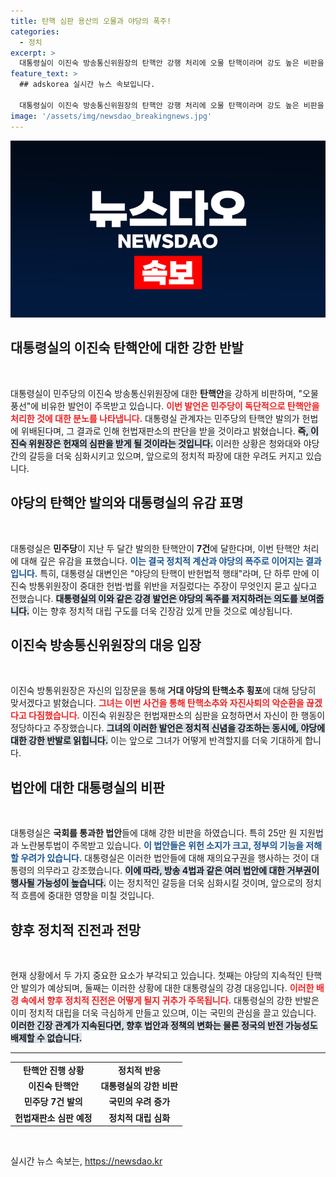 ```yaml
---
title: 탄핵 심판 용산의 오물과 야당의 폭주!
categories:
  - 정치
excerpt: >
  대통령실이 이진숙 방송통신위원장의 탄핵안 강행 처리에 오물 탄핵이라며 강도 높은 비판을 쏟아냈습니다. 민주당의 폭주를 반헌법적 행태로 규정하며, 이 위원장은 헌재 심판을 통해 맞서겠다고 밝혔습니다.
feature_text: >
  ## adskorea 실시간 뉴스 속보입니다.

  대통령실이 이진숙 방송통신위원장의 탄핵안 강행 처리에 오물 탄핵이라며 강도 높은 비판을 쏟아냈습니다. 민주당의 폭주를 반헌법적 행태로 규정하며, 이 위원장은 헌재 심판을 통해 맞서겠다고 밝혔습니다.
image: '/assets/img/newsdao_breakingnews.jpg'
---
```


<p><img src="/assets/img/newsdao_breakingnews.jpg" alt="adskorea 속보" /></p>

<h2 data-ke-size="size26">대통령실의 이진숙 탄핵안에 대한 강한 반발</h2>

<p data-ke-size="size16">&nbsp;</p>

<p>대통령실이 민주당의 이진숙 방송통신위원장에 대한 <b>탄핵안</b>을 강하게 비판하며, "오물풍선"에 비유한 발언이 주목받고 있습니다. <b><span style="color: #ee2323;">이번 발언은 민주당이 독단적으로 탄핵안을 처리한 것에 대한 분노를 나타냅니다.</span></b> 대통령실 관계자는 민주당의 탄핵안 발의가 헌법에 위배된다며, 그 결과로 인해 헌법재판소의 판단을 받을 것이라고 밝혔습니다. <b><span style="background-color: #21538527;">즉, 이진숙 위원장은 헌재의 심판을 받게 될 것이라는 것입니다.</span></b> 이러한 상황은 청와대와 야당 간의 갈등을 더욱 심화시키고 있으며, 앞으로의 정치적 파장에 대한 우려도 커지고 있습니다.</p>

<h2 data-ke-size="size26">야당의 탄핵안 발의와 대통령실의 유감 표명</h2>

<p data-ke-size="size16">&nbsp;</p>

<p>대통령실은 <b>민주당</b>이 지난 두 달간 발의한 탄핵안이 <b>7건</b>에 달한다며, 이번 탄핵안 처리에 대해 깊은 유감을 표했습니다. <b><span style="color: #1a5490;">이는 결국 정치적 계산과 야당의 폭주로 이어지는 결과입니다.</span></b> 특히, 대통령실 대변인은 "야당의 탄핵이 반헌법적 행태"라며, 단 하루 만에 이진숙 방통위원장이 중대한 헌법·법률 위반을 저질렀다는 주장이 무엇인지 묻고 싶다고 전했습니다. <b><span style="background-color: #21538527;">대통령실의 이와 같은 강경 발언은 야당의 독주를 저지하려는 의도를 보여줍니다.</span></b> 이는 향후 정치적 대립 구도를 더욱 긴장감 있게 만들 것으로 예상됩니다.</p>

<h2 data-ke-size="size26">이진숙 방송통신위원장의 대응 입장</h2>

<p data-ke-size="size16">&nbsp;</p>

<p>이진숙 방통위원장은 자신의 입장문을 통해 <b>거대 야당의 탄핵소추 횡포</b>에 대해 당당히 맞서겠다고 밝혔습니다. <b><span style="color: #ee2323;">그녀는 이번 사건을 통해 탄핵소추와 자진사퇴의 악순환을 끊겠다고 다짐했습니다.</span></b> 이진숙 위원장은 헌법재판소의 심판을 요청하면서 자신이 한 행동이 정당하다고 주장했습니다. <b><span style="background-color: #21538527;">그녀의 이러한 발언은 정치적 신념을 강조하는 동시에, 야당에 대한 강한 반발로 읽힙니다.</span></b> 이는 앞으로 그녀가 어떻게 반격할지를 더욱 기대하게 합니다.</p>

<h2 data-ke-size="size26">법안에 대한 대통령실의 비판</h2>

<p data-ke-size="size16">&nbsp;</p>

<p>대통령실은 <b>국회를 통과한 법안</b>들에 대해 강한 비판을 하였습니다. 특히 25만 원 지원법과 노란봉투법이 주목받고 있습니다. <b><span style="color: #1a5490;">이 법안들은 위헌 소지가 크고, 정부의 기능을 저해할 우려가 있습니다.</span></b> 대통령실은 이러한 법안들에 대해 재의요구권을 행사하는 것이 대통령의 의무라고 강조했습니다. <b><span style="background-color: #21538527;">이에 따라, 방송 4법과 같은 여러 법안에 대한 거부권이 행사될 가능성이 높습니다.</span></b> 이는 정치적인 갈등을 더욱 심화시킬 것이며, 앞으로의 정치적 흐름에 중대한 영향을 미칠 것입니다.</p>

<h2 data-ke-size="size26">향후 정치적 진전과 전망</h2>

<p data-ke-size="size16">&nbsp;</p>

<p>현재 상황에서 두 가지 중요한 요소가 부각되고 있습니다. 첫째는 야당의 지속적인 탄핵안 발의가 예상되며, 둘째는 이러한 상황에 대한 대통령실의 강경 대응입니다. <b><span style="color: #ee2323;">이러한 배경 속에서 향후 정치적 진전은 어떻게 될지 귀추가 주목됩니다.</span></b> 대통령실의 강한 반발은 이미 정치적 대립을 더욱 극심하게 만들고 있으며, 이는 국민의 관심을 끌고 있습니다. <b><span style="background-color: #21538527;">이러한 긴장 관계가 지속된다면, 향후 법안과 정책의 변화는 물론 정국의 반전 가능성도 배제할 수 없습니다.</span></b></p>

<hr>

<table>
  <tr>
    <td style="text-align: center; height: 17px;"><b>탄핵안 진행 상황</b></td>
    <td style="text-align: center; height: 17px;"><b>정치적 반응</b></td>
  </tr>
  <tr>
    <td style="text-align: center; height: 17px;"><b>이진숙 탄핵안</b></td>
    <td style="text-align: center; height: 17px;"><b>대통령실의 강한 비판</b></td>
  </tr>
  <tr>
    <td style="text-align: center; height: 17px;"><b>민주당 7건 발의</b></td>
    <td style="text-align: center; height: 17px;"><b>국민의 우려 증가</b></td>
  </tr>
  <tr>
    <td style="text-align: center; height: 17px;"><b>헌법재판소 심판 예정</b></td>
    <td style="text-align: center; height: 17px;"><b>정치적 대립 심화</b></td>
  </tr>
</table>

<p data-ke-size="size16">&nbsp;</p>
실시간 뉴스 속보는, <a href="https://newsdao.kr" rel="dofollow">https://newsdao.kr</a>


